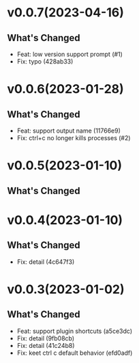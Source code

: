 # v0.0.7(2023-04-16)


## What's Changed
  - Feat: low version support prompt (#1)
  - Fix: typo (428ab33)
# v0.0.6(2023-01-28)


## What's Changed
  - Feat: support output name (11766e9)
  - Fix: ctrl+c no longer kills processes (#2)
# v0.0.5(2023-01-10)


## What's Changed
# v0.0.4(2023-01-10)


## What's Changed
  - Fix: detail (4c647f3)
# v0.0.3(2023-01-02)


## What's Changed
  - Feat: support plugin shortcuts (a5ce3dc)
  - Fix: detail (9fb08cb)
  - Fix: detail (41c24b8)
  - Fix: keet ctrl c default behavior (efd0adf)